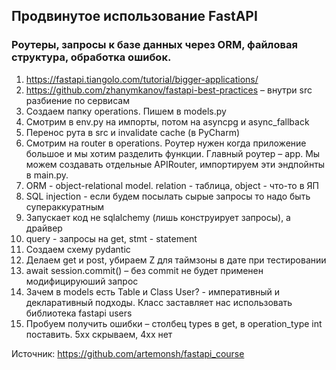 ## Продвинутое использование FastAPI

### Роутеры, запросы к базе данных через ORM, файловая структура, обработка ошибок.
1. https://fastapi.tiangolo.com/tutorial/bigger-applications/
2. https://github.com/zhanymkanov/fastapi-best-practices – внутри src разбиение по сервисам
3. Создаем папку operations. Пишем в models.py
4. Смотрим в env.py на импорты, потом на asyncpg и async_fallback
5. Перенос рута в src и invalidate cache (в PyCharm)
6. Смотрим на router в operations. Роутер нужен когда приложение большое и мы хотим разделить функции. 
Главный роутер – app. Мы можем создавать отдельные APIRouter, импортируем эти эндпойнты в main.py.
7. ORM - object-relational model. relation - таблица, object - что-то в ЯП
8. SQL injection - если будем посылать сырые запросы то надо быть супераккуратным
9. Запускает код не sqlalchemy (лишь конструирует запросы), а драйвер
10. query - запросы на get, stmt - statement
11. Создаем схему pydantic
12. Делаем get и post, убираем Z для таймзоны в дате при тестировании
13. await session.commit() – без commit не будет применен модифицируюший запрос
14. Зачем в models есть Table и Class User? - императивный и декларативный подходы. 
Класс заставляет нас использовать библиотека fastapi users
15. Пробуем получить ошибки – столбец types в get, в operation_type int поставить. 5хх скрываем, 4хх нет


Источник: https://github.com/artemonsh/fastapi_course